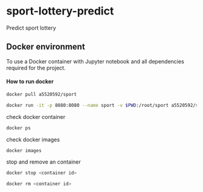 # sport-lottery-predict
Predict sport lottery


## Docker environment
To use a Docker container with Jupyter notebook and all dependencies required for the project.

#### How to run docker 
```sh
docker pull a5520592/sport
```
```sh
docker run -it -p 8080:8080 --name sport -v $PWD:/root/sport a5520592/sport
```

check docker container
```sh
docker ps
```

check docker images
```sh
docker images
```

stop and remove an container
```sh
docker stop <container id>
```

```sh
docker rm <container id>
```
